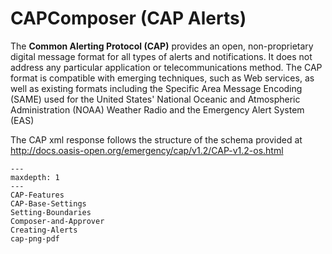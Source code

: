# CAPComposer (CAP Alerts)

The **Common Alerting Protocol (CAP)** provides an open, non-proprietary digital message format for all types of alerts
and notifications. It does not address any particular application or telecommunications method. The CAP format is
compatible with emerging techniques, such as Web services, as well as existing formats including the Specific Area
Message Encoding (SAME) used for the United States' National Oceanic and Atmospheric Administration (NOAA) Weather Radio
and the Emergency Alert System (EAS)

The CAP xml response follows the structure of the schema provided at
http://docs.oasis-open.org/emergency/cap/v1.2/CAP-v1.2-os.html

```{toctree}
---
maxdepth: 1
---
CAP-Features
CAP-Base-Settings
Setting-Boundaries
Composer-and-Approver
Creating-Alerts
cap-png-pdf
```